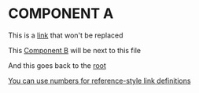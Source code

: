 # COMPONENT A

This is a [link](https://github.com/user/repo/blob/branch/other_file.md) that won't be replaced

This [Component B](COMPONENT_B.md) will be next to this file

And this goes back to the [root](../README.md)

[You can use numbers for reference-style link definitions][1]


[1]: ../README.md